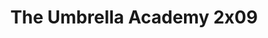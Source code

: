 ---
layout: episodios
title: "The Umbrella Academy 2x09"
url_serie_padre: 'the-umbrella-academy/temporada-2'
category: 'series'
capitulo: 'yes'
anio: '2020'
prev: 'capitulo-8'
proximo: 'capitulo-10'
sandbox: allow-same-origin allow-forms
idioma: 'Latino'
calidad: 'Full HD'
reproductores_otros: ["https://gdriveplayer.io/embed2.php?link=8rSM7s4Cfq5ReJMEIxwWrgVg2jhR7DNefGWJO2Se20BAkjKK8BKXpyEK5id8GUg%252FzWt6UGudu7BaDn5Lz7gDyffMKv1ga7U%252F6kMkp8wvHHDV6yCKXIa47vSoWe9AmwrNJHYQ%252FOGuTueCDptk8b%252B3CFszkuZWE0OTv%252Ba6hGGHep6Ukz5r36i9cECwPVOEvqWEz60OkcBs8%252BaQ38Lr%252BJhA%252Bf","Latino","https://gounlimited.to/embed-rc37w64qroiw.html","Latino","https://supervideo.tv/e/ne04te8htkr7","Latino","https://gounlimited.to/embed-grx3pstkj9rq.html","Latino"]
reproductores_fembed: ["https://feurl.com/v/33zgdimpgdjgpn6","Latino","https://feurl.com/v/x45kli51qxzeqw2","Latino","https://feurl.com/v/5dl85td4z2wrg23","Latino"]
reproductor: 'fembed'
clasificacion: '+10'
tags:
- Ciencia-Ficcion
---